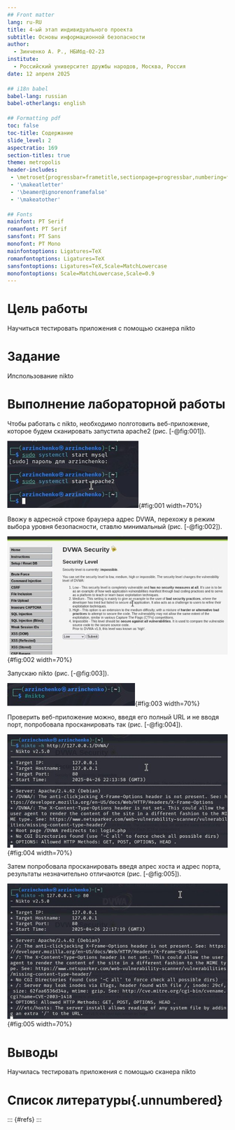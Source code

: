 ```yaml
---
## Front matter
lang: ru-RU
title: 4-ый этап индивидуального проекта
subtitle: Основы информационной безопасности
author:
  - Зинченко А. Р., НБИбд-02-23
institute:
  - Российский университет дружбы народов, Москва, Россия
date: 12 апреля 2025

## i18n babel
babel-lang: russian
babel-otherlangs: english

## Formatting pdf
toc: false
toc-title: Содержание
slide_level: 2
aspectratio: 169
section-titles: true
theme: metropolis
header-includes:
 - \metroset{progressbar=frametitle,sectionpage=progressbar,numbering=fraction}
 - '\makeatletter'
 - '\beamer@ignorenonframefalse'
 - '\makeatother'
 
## Fonts
mainfont: PT Serif
romanfont: PT Serif
sansfont: PT Sans
monofont: PT Mono
mainfontoptions: Ligatures=TeX
romanfontoptions: Ligatures=TeX
sansfontoptions: Ligatures=TeX,Scale=MatchLowercase
monofontoptions: Scale=MatchLowercase,Scale=0.9
---
```


# Цель работы

Научиться тестировать приложения с помощью сканера nikto

# Задание

Ипспользование nikto

# Выполнение лабораторной работы

Чтобы работать с nikto, необходимо полготовить веб-приложение, которое будем сканировать запустила apache2 (рис. [-@fig:001]).

![Запуск apache2](image/001.png){#fig:001 width=70%}

Ввожу в адресной строке браузера адрес DVWA, перехожу в режим выбора уровня безопасности, ставлю минимальный (рис. [-@fig:002]).

![Запуск DVWA](image/002.png){#fig:002 width=70%}

Запускаю nikto (рис. [-@fig:003]).

![Запуск nikto](image/003.png){#fig:003 width=70%}

Проверить веб-приложение можно, введя его полный URL и не вводя порт, попробовала просканировать так (рис. [-@fig:004]).

![Запуск DVWA](image/004.png){#fig:004 width=70%}

Затем попробовала просканировать введя алрес хоста и адрес порта, результаты незначительно отличаются (рис. [-@fig:005]).

![Запуск DVWA](image/005.png){#fig:005 width=70%}


# Выводы

Научилась тестировать приложения с помощью сканера nikto

# Список литературы{.unnumbered}

::: {#refs}
:::
